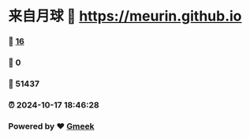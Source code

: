 # 来自月球 :link: https://meurin.github.io 
### :page_facing_up: [16](https://meurin.github.io/tag.html) 
### :speech_balloon: 0 
### :hibiscus: 51437 
### :alarm_clock: 2024-10-17 18:46:28 
### Powered by :heart: [Gmeek](https://github.com/Meekdai/Gmeek)

